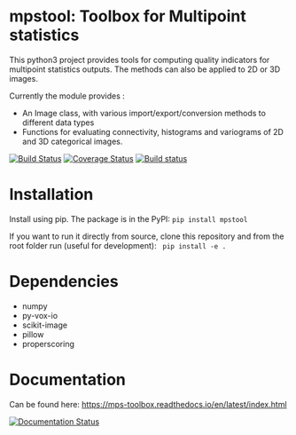 # mpstool: Toolbox for Multipoint statistics

This python3 project provides tools for computing quality indicators for multipoint statistics outputs.
The methods can also be applied to 2D or 3D images.

Currently the module provides :
- An Image class, with various import/export/conversion methods to different data types
- Functions for evaluating connectivity, histograms and variograms of 2D and 3D categorical images.

[![Build Status](https://travis-ci.org/UniNE-CHYN/mps_toolbox.svg?branch=master)](https://travis-ci.org/UniNE-CHYN/mps_toolbox)
[![Coverage Status](https://coveralls.io/repos/github/UniNE-CHYN/mps_toolbox/badge.svg)](https://coveralls.io/github/UniNE-CHYN/mps_toolbox)
[![Build status](https://ci.appveyor.com/api/projects/status/8guvjt3q2a8xcfde?svg=true)](https://ci.appveyor.com/project/pjuda/mps-toolbox)

# Installation
Install using pip. The package is in the PyPI:
`pip install mpstool`

If you want to run it directly from source, clone this repository and from the root folder run (useful for development):
` pip install -e .`

# Dependencies
- numpy
- py-vox-io
- scikit-image
- pillow
- properscoring

# Documentation

Can be found here: https://mps-toolbox.readthedocs.io/en/latest/index.html

[![Documentation Status](https://readthedocs.org/projects/mps-toolbox/badge/?version=latest)](https://mps-toolbox.readthedocs.io/en/latest/?badge=latest)
